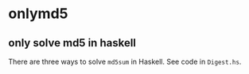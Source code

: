 onlymd5
=======

only solve md5 in haskell
----

There are three ways to solve `md5sum` in Haskell. See code in `Digest.hs`.
